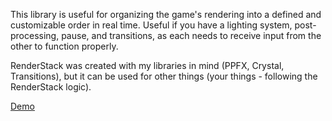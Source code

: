 
This library is useful for organizing the game's rendering into a defined and customizable order in real time. Useful if you have a lighting system, post-processing, pause, and transitions, as each needs to receive input from the other to function properly.

RenderStack was created with my libraries in mind (PPFX, Crystal, Transitions), but it can be used for other things (your things - following the RenderStack logic).

[Demo](Demp.mp4 "Demo")
